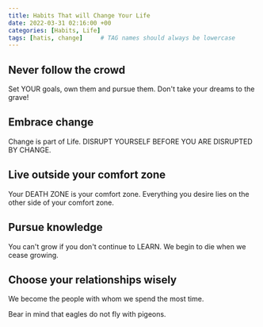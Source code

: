 ```yaml
---
title: Habits That will Change Your Life
date: 2022-03-31 02:16:00 +00
categories: [Habits, Life]
tags: [hatis, change]     # TAG names should always be lowercase
---
```


## Never follow the crowd

Set YOUR goals, own them and pursue them.
Don't take your dreams to the grave!

## Embrace change

Change is part of Life.
DISRUPT YOURSELF BEFORE YOU ARE DISRUPTED BY CHANGE.

## Live outside your comfort zone

Your DEATH ZONE is your comfort zone.
Everything you desire lies on the other side of your comfort zone.

## Pursue knowledge

You can't grow if you don't continue to LEARN.
We begin to die when we cease growing.

## Choose your relationships wisely

We become the people with whom we spend the most time.

Bear in mind that eagles do not fly with pigeons.
